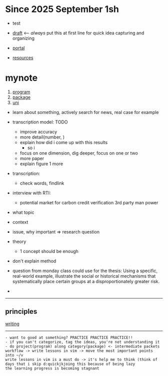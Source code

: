 # Since 2025 September 1sh
- test

- [draft](draft) <-- *always* put this at first line for quick idea capturing and organizing
- [portal](portal)
- [resources](resources)

# mynote

1. [program](program)
2. [package](package)
3. [uni](uni)


- learn about something, actively search for news, real case for example
- transcription model: TODO
  - improve accuracy
  - more detail(number, )
  - explain how did i come up with this results
    - so i 
  - focus on one dimension, dig deeper, focus on one or two
  - more paper
  - explain figure 1 more

- transcription:
  - check words, findlink

- interview with RTI:
  - potential market for carbon credit verification 3rd party man power

- what topic
- context
- issue, why important => research question
- theory
  - 1 concept should be enough
- don't explain method

* question from monday class could use for the thesis: Using a specific, real-world example, illustrate the social or historical mechanisms that systematically place certain groups at a disproportionately greater risk.



- 

---

## principles
[writing](riting)

---
```keep this part no more than 5 lines
- want to good at something? PRACTICE PRACTICE PRACTICE!!
- if you can't categorize, tag the ideas, you're not understanding it
- do project(program) along category(package) <- intermediate packets
workflow -> write lessons in vim -> move the most important points into ~/v 
write lessons in vim is a must do -> it's help me to think (think of days that i skip d:quickjkjoing this because of being lazy
the learning progress is becoming stagnant
```
